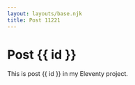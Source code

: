 ```yaml
---
layout: layouts/base.njk
title: Post 11221
---
```


# Post {{ id }}

This is post {{ id }} in my Eleventy project.
